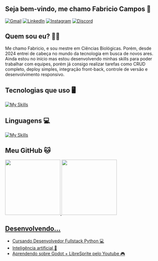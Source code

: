 ## Seja bem-vindo, me chamo Fabricio Campos 👋


[![Gmail](https://img.shields.io/badge/-Gmail-D14836?style=for-the-badge&logo=gmail&logoColor=white)](mailto:fabriciof.campos21@gmail.com)
[![LinkedIn](https://img.shields.io/badge/-LinkedIn-0A66C2?style=for-the-badge&logo=linkedin&logoColor=white)](https://www.linkedin.com/in/fabricio-campos-fbrfc/)
[![Instagram](https://img.shields.io/badge/-Instagram-E4405F?style=for-the-badge&logo=instagram&logoColor=white)](https://instagram.com/fabrxcio21)
[![Discord](https://img.shields.io/badge/-Discord-5865F2?style=for-the-badge&logo=discord&logoColor=white)](https://discord.com/users/421471990084272129)

## Quem sou eu? 👨‍💻
Me chamo Fabricio, e sou mestre em Ciências Biológicas. Porém, desde 2024 entrei de cabeça no mundo da tecnologia em busca de novos ares. Ainda estou no início mas estou desenvolvendo minhas skills para poder trabalhar com equipes, porém já consigo realizar tarefas como CRUD completo, deploy simples, integração front-back, controle de versão e desenvolvimento responsivo.

## Tecnologias que uso 🖥
[![My Skills](https://skillicons.dev/icons?i=figma,vscode,github,git,bootstrap,vite,redux,react&theme=dark)](https://skillicons.dev)

## Linguagens 💻
[![My Skills](https://skillicons.dev/icons?i=py,js,ts,html,css,vue&theme=dark)](https://skillicons.dev)

## Meu GitHub 🐱
<div>
<a href="https://github.com/Fabricio21dv">
<img loading="lazy" height="180em" src="https://github-readme-stats.vercel.app/api?username=Fabricio21dv&show_icons=true&theme=dracula&include_all_commits=true&count_private=true"/>
<img loading="lazy" height="180em" src="https://github-readme-stats.vercel.app/api/top-langs/?username=Fabricio21dv&layout=compact&langs_count=7&theme=dracula"/>
</div>

## Desenvolvendo...
- Cursando Desenvolvedor Fullstack Python 💻
- Inteligência artificial 🤖
- Aprendendo sobre Godot + LibreSprite pelo Youtube 🎮
